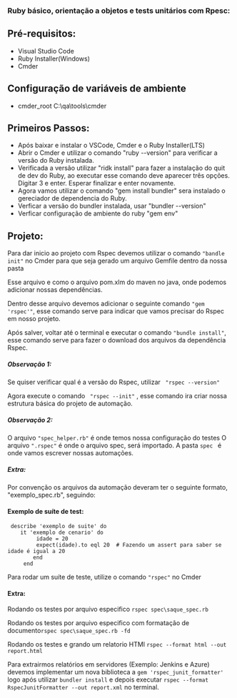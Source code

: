### Ruby básico, orientação a objetos e tests unitários com Rpesc:


## Pré-requisitos:
<ul>
<li>Visual Studio Code</li> 
<li>Ruby Installer(Windows)</li>
<li>Cmder</li>
</ul>

## Configuração de variáveis de ambiente
<ul>
<li>cmder_root C:\qa\tools\cmder</li>
</ul>


## Primeiros Passos:
<ul>
<li>Após baixar e instalar o VSCode, Cmder e o Ruby Installer(LTS)</li>
<li>Abrir o Cmder e utilizar o comando "ruby --version" para verificar a versão do Ruby instalada.</li>
<li>Verificada a versão utilizar "ridk install" para fazer a instalação do quit de dev do Ruby, ao executar esse comando deve aparecer três opções. Digitar 3 e enter. Esperar finalizar e enter novamente. </li>
<li>Agora vamos utilizar o comando "gem install bundler" sera instalado o gereciador de dependencia do Ruby.</li>
<li>Verficar a versão do bundler instalada, usar "bundler --version" </li>
<li>Verficar configuração de ambiente do ruby "gem env" </li>
</ul>


## Projeto:

Para dar inicio ao projeto com Rspec devemos utilizar o comando ```"bandle init"``` no Cmder para que seja gerado um arquivo Gemfile dentro da nossa pasta 

Esse arquivo e como o arquivo pom.xlm do maven no java, onde podemos adicionar nossas dependências.

Dentro desse arquivo devemos adicionar o seguinte comando ```"gem 'rspec'"```, esse comando serve para indicar que vamos precisar do Rspec em nosso projeto.

Após salver, voltar até o terminal e executar o comando ```"bundle install"```, esse comando serve para fazer o download dos arquivos da dependência Rspec.

##### Observação 1:
Se quiser verificar qual é a versão do Rspec, utilizar ```  "rspec --version" ``` 


Agora execute o comando ```  "rspec --init" ``` , esse comando ira criar nossa estrutura básica do projeto de automação. 


##### Observação 2:
O arquivo ``` "spec_helper.rb" ``` é onde temos nossa configuração do testes
O arquivo ``` ".rspec" ``` é onde o arquivo spec, será importado.
A pasta ```spec ``` é onde vamos escrever nossas automações.

  ##### Extra:
   Por convenção os arquivos da automação deveram ter o seguinte formato, "exemplo_spec.rb", seguindo:	
		
		
#### Exemplo de suíte de test:
``` 
 describe 'exemplo de suite' do
	it 'exemplo de cenario' do
		 idade = 20
		 expect(idade).to eql 20  # Fazendo um assert para saber se idade é igual a 20
		end
	 end
```

Para rodar um suíte de teste, utilize o comando ``` "rspec" ```  no Cmder

#### Extra:
Rodando os testes por arquivo especifico ``` rspec spec\saque_spec.rb ```

Rodando os testes por arquivo especifico com formatação de documento``` rspec spec\saque_spec.rb -fd ```

Rodando os testes e grando um relatorio HTMl ``` rspec --format html --out report.html ```

Para extrairmos relatórios em servidores (Exemplo: Jenkins e Azure) devemos implementar um nova biblioteca a  ``` gem 'rspec_junit_formatter' ``` logo após utilizar ``` bundler install ``` e depois executar  ``` rspec --format RspecJunitFormatter --out report.xml ``` no terminal.
	
	
	
	
